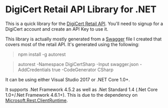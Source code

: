 DigiCert Retail API Library for .NET
===

This is a quick library for the [DigiCert Retail API](https://www.digicert.com/clients/rest/docs/retail/). You'll need to signup for a DigiCert account and create an API Key to use it.

This library is actually mostly generated from a [Swagger](https://swagger.io/) file I created that covers most of the retail API. It's generated using the following:

> npm install -g autorest

> autorest -Namespace DigiCertSharp -Input swagger.json -AddCredentials true -CodeGenerator CSharp

It can be using either Visual Studio 2017 or .NET Core 1.0+. 

It supports .Net Framework 4.5.2 as well as .Net Standard 1.4 (.Net Core 1.0+/.Net Framework 4.6.1+). This is due to the dependency on [Microsoft.Rest.ClientRuntime](https://www.nuget.org/packages/Microsoft.Rest.ClientRuntime/).